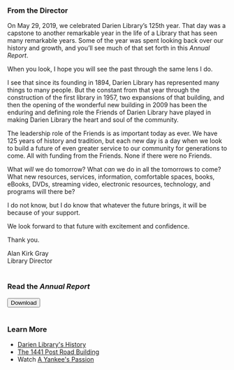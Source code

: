 <div class="row">
<div class="col-md-9">

### From the Director
On May 29, 2019, we celebrated Darien Library’s 125th year. That day was a capstone to another remarkable year in the life of a Library that has seen many remarkable years. Some of the year was spent looking back over our history and growth, and you’ll see much of that set forth in this _Annual Report_.

When you look, I hope you will see the past through the same lens I do.

I see that since its founding in 1894, Darien Library has represented many things to many people. But the constant from that year through the construction of the first library in 1957, two expansions of that building, and then the opening of the wonderful new building in 2009 has been the enduring and defining role the Friends of Darien Library have played in making Darien Library the heart and soul of the community.

The leadership role of the Friends is as important today as ever. We have 125 years of history and tradition, but each new day is a day when we look to build a future of even greater service to our community for generations to come. All with funding from the Friends. None if there were no Friends.

What _will_ we do tomorrow? What _can_ we do in all the tomorrows to come? What new resources, services, information, comfortable spaces, books, eBooks, DVDs, streaming video, electronic resources, technology, and programs will there be?

I do not know, but I do know that whatever the future brings, it will be because of your support.

We look forward to that future with excitement and confidence.

Thank you. 

Alan Kirk Gray<br />
Library Director
<br />
<br />

</div>
<div class="col-md-3">

### Read the _Annual Report_
<a href="https://dar.to/2MxAVuH"><button class="btn-u btn-u-lg btn-u-dark-blue" type="button">Download</button></a>
<br />
<br />

### Learn More
* [Darien Library's History](/history "Darien Library's history")
* [The 1441 Post Road Building](/building "The 1441 Post Road building")
* Watch [A Yankee's Passion](https://dar.to/2lYXlvv "Darien Library: A Yankee Passion")
<br />

<!-- <img class="img-responsive center-block" src="/uploads/departments/admin/annual_report_2018-2019_sidebar_images.jpg" alt="125 years at Darien Library" /> -->
</div>
</div>